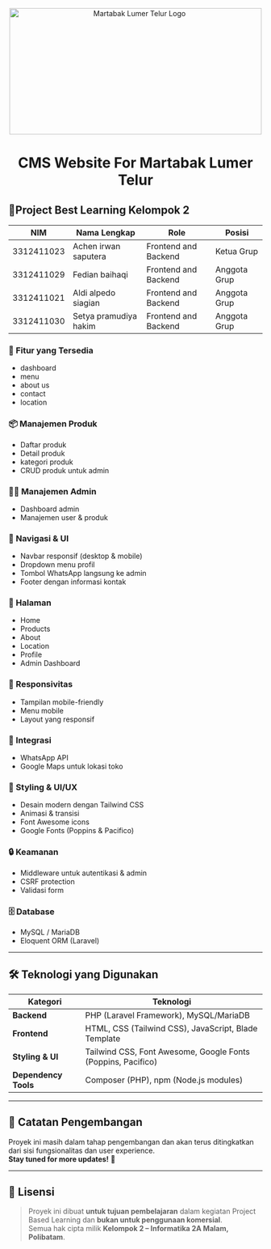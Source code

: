 
<p align="center">
  <img src="https://github.com/user-attachments/assets/5a4303a6-9929-4dc4-8554-925bd625ccd4" width="500" height="250" alt="Martabak Lumer Telur Logo"/>
</p>

<h1 align="center"><strong>CMS Website For Martabak Lumer Telur</strong></h1>

<p align="center">
</p>
                                                                                        

## 📄Project Best Learning Kelompok 2

| NIM         | Nama Lengkap                                | Role                      | Posisi         |
|-------------|----------------------------------------------|---------------------------|----------------|
| 3312411023  | Achen irwan saputera                         |Frontend and Backend       | Ketua Grup     |
| 3312411029  | Fedian baihaqi                               | Frontend and Backend      | Anggota Grup   |
| 3312411021  | Aldi alpedo siagian                          | Frontend and Backend      | Anggota Grup   |
| 3312411030  | Setya pramudiya hakim                        | Frontend and Backend      | Anggota Grup   |

### 🔧 Fitur yang Tersedia
- dashboard
- menu
- about us
- contact
- location

### 📦 Manajemen Produk
- Daftar produk
- Detail produk
- kategori produk
- CRUD produk untuk admin

### 🧑‍💼 Manajemen Admin
- Dashboard admin
- Manajemen user & produk

### 🧭 Navigasi & UI
- Navbar responsif (desktop & mobile)
- Dropdown menu profil
- Tombol WhatsApp langsung ke admin
- Footer dengan informasi kontak
### 📄 Halaman
- Home
- Products
- About
- Location
- Profile
- Admin Dashboard

### 📱 Responsivitas
- Tampilan mobile-friendly
- Menu mobile
- Layout yang responsif

### 🔗 Integrasi
- WhatsApp API
- Google Maps untuk lokasi toko

### 🎨 Styling & UI/UX
- Desain modern dengan Tailwind CSS
- Animasi & transisi
- Font Awesome icons
- Google Fonts (Poppins & Pacifico)

### 🔒 Keamanan
- Middleware untuk autentikasi & admin
- CSRF protection
- Validasi form

### 🗄️ Database
- MySQL / MariaDB
- Eloquent ORM (Laravel)

---

## 🛠️ Teknologi yang Digunakan

| Kategori              | Teknologi                                                                 |
|-----------------------|---------------------------------------------------------------------------|
| **Backend**           | PHP (Laravel Framework), MySQL/MariaDB                                    |
| **Frontend**          | HTML, CSS (Tailwind CSS), JavaScript, Blade Template                      |
| **Styling & UI**      | Tailwind CSS, Font Awesome, Google Fonts (Poppins, Pacifico)              |
| **Dependency Tools**  | Composer (PHP), npm (Node.js modules)                                     |

---

## 🚀 Catatan Pengembangan
Proyek ini masih dalam tahap pengembangan dan akan terus ditingkatkan dari sisi fungsionalitas dan user experience.  
**Stay tuned for more updates!** 🌸

---

## 📌 Lisensi
> Proyek ini dibuat **untuk tujuan pembelajaran** dalam kegiatan Project Based Learning dan **bukan untuk penggunaan komersial**.  
> Semua hak cipta milik **Kelompok 2 – Informatika 2A Malam, Polibatam**.
